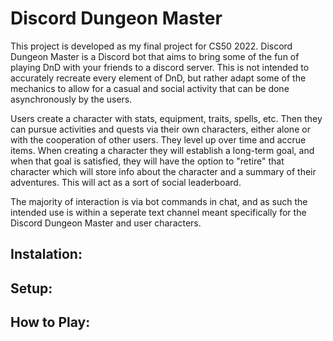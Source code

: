# Discord Dungeon Master
This project is developed as my final project for CS50 2022. Discord Dungeon
Master is a Discord bot that aims to bring some of the fun of playing DnD with
your friends to a discord server. This is not intended to accurately recreate
every element of DnD, but rather adapt some of the mechanics to allow for a
casual and social activity that can be done asynchronously by the users.

Users create a character with stats, equipment, traits, spells, etc. Then
they can pursue activities and quests via their own characters, either alone or
with the cooperation of other users. They level up over time and accrue items.
When creating a character they will establish a long-term goal, and when that
goal is satisfied, they will have the option to "retire" that character which
will store info about the character and a summary of their adventures. This
will act as a sort of social leaderboard.

The majority of interaction is via bot commands in chat, and as such the
intended use is within a seperate text channel meant specifically for the
Discord Dungeon Master and user characters.

## Instalation:

## Setup:

## How to Play:
